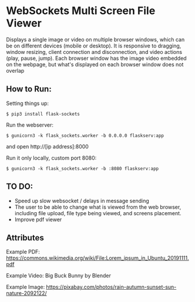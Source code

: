 # WebSockets Multi Screen File Viewer
Displays a single image or video on multiple browser windows, which can be on different devices (mobile or desktop). It is responsive to dragging, window resizing, client connection and disconnection, and video actions (play, pause, jump). Each browser window has the image video embedded on the webpage, but what's displayed on each browser window does not overlap

## How to Run:
Setting things up:

	$ pip3 install flask-sockets

Run the webserver:

	$ gunicorn3 -k flask_sockets.worker -b 0.0.0.0 flaskserv:app

and open http://[ip address]:8000

Run it only locally, custom port 8080:

	$ gunicorn3 -k flask_sockets.worker -b :8080 flaskserv:app

## TO DO:
- Speed up slow websocket / delays in message sending
- The user to be able to change what is viewed from the web browser, including file upload, file type being viewed, and screens placement.
- Improve pdf viewer

## Attributes
Example PDF: https://commons.wikimedia.org/wiki/File:Lorem_ipsum_in_Ubuntu_20191111.pdf

Example Video: Big Buck Bunny by Blender

Example Image: https://pixabay.com/photos/rain-autumn-sunset-sun-nature-2092122/ 
